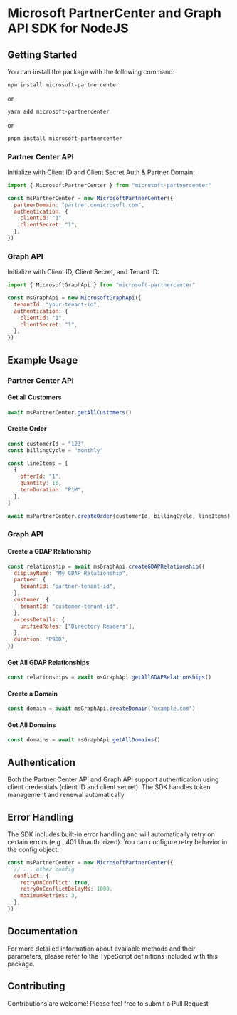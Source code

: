 # Microsoft PartnerCenter and Graph API SDK for NodeJS

## Getting Started

You can install the package with the following command:

```bash
npm install microsoft-partnercenter
```

or

```bash
yarn add microsoft-partnercenter
```

or

```bash
pnpm install microsoft-partnercenter
```

### Partner Center API

Initialize with Client ID and Client Secret Auth & Partner Domain:

```javascript
import { MicrosoftPartnerCenter } from "microsoft-partnercenter"

const msPartnerCenter = new MicrosoftPartnerCenter({
  partnerDomain: "partner.onmicrosoft.com",
  authentication: {
    clientId: "1",
    clientSecret: "1",
  },
})
```

### Graph API

Initialize with Client ID, Client Secret, and Tenant ID:

```javascript
import { MicrosoftGraphApi } from "microsoft-partnercenter"

const msGraphApi = new MicrosoftGraphApi({
  tenantId: "your-tenant-id",
  authentication: {
    clientId: "1",
    clientSecret: "1",
  },
})
```

## Example Usage

### Partner Center API

#### Get all Customers

```javascript
await msPartnerCenter.getAllCustomers()
```

#### Create Order

```javascript
const customerId = "123"
const billingCycle = "monthly"

const lineItems = [
  {
    offerId: "1",
    quantity: 16,
    termDuration: "P1M",
  },
]

await msPartnerCenter.createOrder(customerId, billingCycle, lineItems)
```

### Graph API

#### Create a GDAP Relationship

```javascript
const relationship = await msGraphApi.createGDAPRelationship({
  displayName: "My GDAP Relationship",
  partner: {
    tenantId: "partner-tenant-id",
  },
  customer: {
    tenantId: "customer-tenant-id",
  },
  accessDetails: {
    unifiedRoles: ["Directory Readers"],
  },
  duration: "P90D",
})
```

#### Get All GDAP Relationships

```javascript
const relationships = await msGraphApi.getAllGDAPRelationships()
```

#### Create a Domain

```javascript
const domain = await msGraphApi.createDomain("example.com")
```

#### Get All Domains

```javascript
const domains = await msGraphApi.getAllDomains()
```

## Authentication

Both the Partner Center API and Graph API support authentication using client credentials (client ID and client secret). The SDK handles token management and renewal automatically.

## Error Handling

The SDK includes built-in error handling and will automatically retry on certain errors (e.g., 401 Unauthorized). You can configure retry behavior in the config object:

```javascript
const msPartnerCenter = new MicrosoftPartnerCenter({
  // ... other config
  conflict: {
    retryOnConflict: true,
    retryOnConflictDelayMs: 1000,
    maximumRetries: 3,
  },
})
```

## Documentation

For more detailed information about available methods and their parameters, please refer to the TypeScript definitions included with this package.

## Contributing

Contributions are welcome! Please feel free to submit a Pull Request
